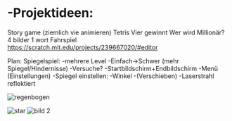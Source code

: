 # -Projektideen:
Story game (ziemlich vie animieren)
Tetris
Vier gewinnt
Wer wird Millionär?
4 bilder 1 wort
Fahrspiel
https://scratch.mit.edu/projects/239667020/#editor

Plan: Spiegelspiel:
-mehrere Level
-Einfach->Schwer (mehr Spiegel/Hindernisse)
-Versuche?
-Startbildschirm+Endbildschirm
-Menü (Einstellungen)
-Spiegel einstellen:
  -Winkel
  -(Verschieben)
  -Laserstrahl reflektiert
 
 ![regenbogen](https://user-images.githubusercontent.com/42579285/50080722-07b9ba00-01ed-11e9-8d04-2fd8a6d8e229.png)



![star](https://user-images.githubusercontent.com/42579285/50163954-cfe06e80-02e1-11e9-967c-c68662a77d46.png)
![bild 2](https://user-images.githubusercontent.com/42579285/50164034-f69ea500-02e1-11e9-9303-8efe088e6e30.png)
